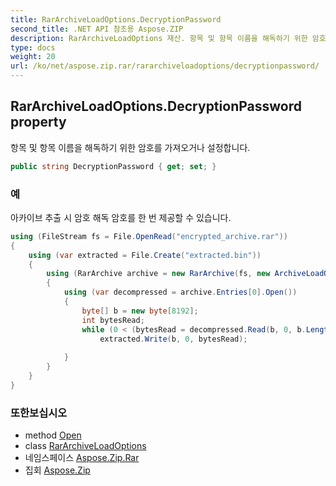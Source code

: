 ```yaml
---
title: RarArchiveLoadOptions.DecryptionPassword
second_title: .NET API 참조용 Aspose.ZIP
description: RarArchiveLoadOptions 재산. 항목 및 항목 이름을 해독하기 위한 암호를 가져오거나 설정합니다.
type: docs
weight: 20
url: /ko/net/aspose.zip.rar/rararchiveloadoptions/decryptionpassword/
---
```

## RarArchiveLoadOptions.DecryptionPassword property

항목 및 항목 이름을 해독하기 위한 암호를 가져오거나 설정합니다.

```csharp
public string DecryptionPassword { get; set; }
```

### 예

아카이브 추출 시 암호 해독 암호를 한 번 제공할 수 있습니다.

```csharp
using (FileStream fs = File.OpenRead("encrypted_archive.rar"))
{
    using (var extracted = File.Create("extracted.bin"))
    {
        using (RarArchive archive = new RarArchive(fs, new ArchiveLoadOptions() { DecryptionPassword = "p@s$" }))
        {
            using (var decompressed = archive.Entries[0].Open())
            {
                byte[] b = new byte[8192];
                int bytesRead;
                while (0 < (bytesRead = decompressed.Read(b, 0, b.Length)))
                    extracted.Write(b, 0, bytesRead);
                
            }
        }
    }
}
```

### 또한보십시오

* method [Open](../../rararchiveentry/open/)
* class [RarArchiveLoadOptions](../)
* 네임스페이스 [Aspose.Zip.Rar](../../rararchiveloadoptions/)
* 집회 [Aspose.Zip](../../../)



